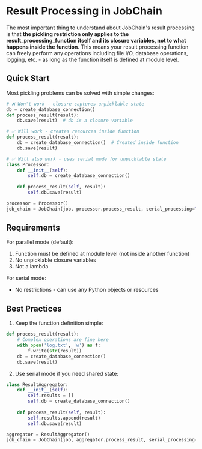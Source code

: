 # Result Processing in JobChain

The most important thing to understand about JobChain's result processing is that **the pickling restriction only applies to the result_processing_function itself and its closure variables, not to what happens inside the function**. This means your result processing function can freely perform any operations including file I/O, database operations, logging, etc. - as long as the function itself is defined at module level.

## Quick Start

Most pickling problems can be solved with simple changes:

```python
# ❌ Won't work - closure captures unpicklable state
db = create_database_connection()
def process_result(result):
    db.save(result)  # db is a closure variable

# ✅ Will work - creates resources inside function
def process_result(result):
    db = create_database_connection()  # Created inside function
    db.save(result)

# ✅ Will also work - uses serial mode for unpicklable state
class Processor:
    def __init__(self):
        self.db = create_database_connection()
    
    def process_result(self, result):
        self.db.save(result)

processor = Processor()
job_chain = JobChain(job, processor.process_result, serial_processing=True)
```

## Requirements

For parallel mode (default):
1. Function must be defined at module level (not inside another function)
2. No unpicklable closure variables
3. Not a lambda

For serial mode:
- No restrictions - can use any Python objects or resources

## Best Practices

1. Keep the function definition simple:
```python
def process_result(result):
    # Complex operations are fine here
    with open('log.txt', 'w') as f:
        f.write(str(result))
    db = create_database_connection()
    db.save(result)
```

2. Use serial mode if you need shared state:
```python
class ResultAggregator:
    def __init__(self):
        self.results = []
        self.db = create_database_connection()
    
    def process_result(self, result):
        self.results.append(result)
        self.db.save(result)

aggregator = ResultAggregator()
job_chain = JobChain(job, aggregator.process_result, serial_processing=True)
```

